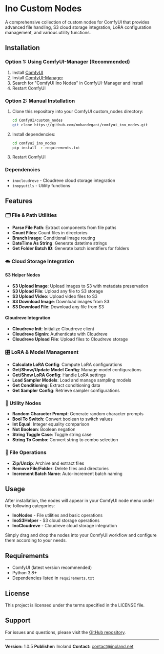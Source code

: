 # Ino Custom Nodes

A comprehensive collection of custom nodes for ComfyUI that provides advanced file handling, S3 cloud storage integration, LoRA configuration management, and various utility functions.

## Installation

### Option 1: Using ComfyUI-Manager (Recommended)
1. Install [ComfyUI](https://docs.comfy.org/get_started)
2. Install [ComfyUI-Manager](https://github.com/ltdrdata/ComfyUI-Manager)
3. Search for "ComfyUI Ino Nodes" in ComfyUI-Manager and install
4. Restart ComfyUI

### Option 2: Manual Installation
1. Clone this repository into your ComfyUI custom_nodes directory:
   ```bash
   cd ComfyUI/custom_nodes
   git clone https://github.com/nobandegani/comfyui_ino_nodes.git
   ```
2. Install dependencies:
   ```bash
   cd comfyui_ino_nodes
   pip install -r requirements.txt
   ```
3. Restart ComfyUI

### Dependencies
- `inocloudreve` - Cloudreve cloud storage integration
- `inopyutils` - Utility functions

## Features

### 🗂️ File & Path Utilities
- **Parse File Path**: Extract components from file paths
- **Count Files**: Count files in directories
- **Branch Image**: Conditional image routing
- **DateTime As String**: Generate datetime strings
- **Get Folder Batch ID**: Generate batch identifiers for folders

### ☁️ Cloud Storage Integration

#### S3 Helper Nodes
- **S3 Upload Image**: Upload images to S3 with metadata preservation
- **S3 Upload File**: Upload any file to S3 storage
- **S3 Upload Video**: Upload video files to S3
- **S3 Download Image**: Download images from S3
- **S3 Download File**: Download any file from S3

#### Cloudreve Integration
- **Cloudreve Init**: Initialize Cloudreve client
- **Cloudreve Signin**: Authenticate with Cloudreve
- **Cloudreve Upload File**: Upload files to Cloudreve storage

### 🎛️ LoRA & Model Management
- **Calculate LoRA Config**: Compute LoRA configurations
- **Get/Show/Update Model Config**: Manage model configurations
- **Get/Show LoRA Config**: Handle LoRA settings
- **Load Sampler Models**: Load and manage sampling models
- **Get Conditioning**: Extract conditioning data
- **Get Sampler Config**: Retrieve sampler configurations

### 🔧 Utility Nodes
- **Random Character Prompt**: Generate random character prompts
- **Bool To Switch**: Convert boolean to switch values
- **Int Equal**: Integer equality comparison
- **Not Boolean**: Boolean negation
- **String Toggle Case**: Toggle string case
- **String To Combo**: Convert string to combo selection

### 📁 File Operations
- **Zip/Unzip**: Archive and extract files
- **Remove File/Folder**: Delete files and directories
- **Increment Batch Name**: Auto-increment batch naming

## Usage

After installation, the nodes will appear in your ComfyUI node menu under the following categories:
- **InoNodes** - File utilities and basic operations
- **InoS3Helper** - S3 cloud storage operations
- **InoCloudreve** - Cloudreve cloud storage integration

Simply drag and drop the nodes into your ComfyUI workflow and configure them according to your needs.

## Requirements

- ComfyUI (latest version recommended)
- Python 3.8+
- Dependencies listed in `requirements.txt`

## License

This project is licensed under the terms specified in the LICENSE file.

## Support

For issues and questions, please visit the [GitHub repository](https://github.com/nobandegani/comfyui_ino_nodes).

---

**Version:** 1.0.5
**Publisher:** Inoland
**Contact:** contact@inoland.net
